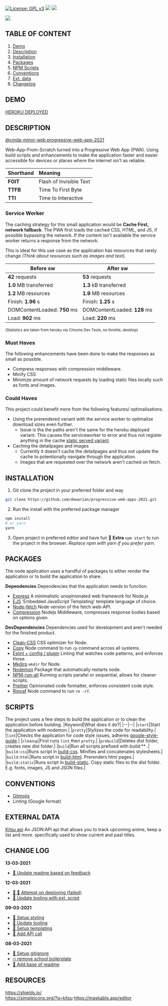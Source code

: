 [![License: GPL v3](https://img.shields.io/badge/License-GPLv3-blue.svg?style=flat-square)](https://www.gnu.org/licenses/gpl-3.0) [![](https://img.shields.io/badge/gitmoji-%20😜%20😍-FFDD67.svg?style=flat-square)](https://gitmoji.dev) [![](https://img.shields.io/badge/KITSU-hello-orange?style=flat-square&logo=Kitsu)](https://kitsu.docs.apiary.io/#)

![](https://miro.medium.com/max/2800/1*K_GsJOj3T2ATvSVtT-YWEA.png)

## TABLE OF CONTENT

1. [Demo](#demo)
1. [Description](#description)
1. [Installation](#installation)
1. [Packages](#packages)
1. [NPM Scripts](#scripts)
1. [Conventions](#conventions)
1. [Ext. data](#external-data)
1. [Changelog](#change-log)

## DEMO

[HEROKU DEPLOYED](https://progressive-web-apps-2021.herokuapp.com/)

## DESCRIPTION

[@cmda-minor-web progressive-web-app-2021](https://github.com/cmda-minor-web/progressive-web-apps-2021)

Web-App-From-Scratch turned into a Progressive Web App (PWA). Using build scripts and enhancements to make the application faster and easier accessible for devices or places where the internet isn't as reliable.

| Shorthand | Meaning                 |
| :-------- | :---------------------- |
| **FOIT**  | Flash of Invisible Text |
| **TTFB**  | Time To First Byte      |
| **TTI**   | Time to Interactive     |

### Service Worker

The caching strategy for this small application would be **Cache First, network fallback**. The PWA first loads the cached CSS, HTML, and JS, if possible bypassing the network. If the content isn't available the service worker returns a response from the network.

This is ideal for this use case as the application has resources that rarely change _(Think about resources such as images and text)_.

| Before sw                    | After sw                     |
| ---------------------------- | ---------------------------- |
| **42** requests              | **53** requests              |
| **1.0** MB transferred       | **1.3** kB transferred       |
| **1.2** MB resources         | **1.9** MB resources         |
| Finish: **1.96** s           | Finish: **1.25** s           |
| DOMContentLoaded: **750** ms | DOMContentLoaded: **128** ms |
| Load: **902** ms             | Load: **220** ms             |

<sub>(Statistics are taken from heroku via Chrome Dev Tools, no throttle, desktop)</sub>

### Must Haves

The following enhancements have been done to make the responses as small as possible.

- Compress responses with compression middleware.
- Minify CSS
- Minimize amount of network requests by loading static files locally such as fonts and images.

### Could Haves

This project could benefit more from the following features/ optimalisations.

- Using the prerendered variant with the service worker to optimalize download sizes even further.
  - Issue is tha the paths aren't the same for the heroku deployed variant. This causes the serviceworker to error and thus not register anything in the cache [static served variant](https://progressive-web-apps-2021-one.vercel.app/).
- Caching the detailpages and images
  - Currently it doesn't cache the detailpages and thus not update the cache to potentionally navigate through the application.
  - Images that are requested over the network aren't cached on fetch.

## INSTALLATION

1. Git clone the project in your preferred folder and way

```ZSH
git clone https://github.com/dewarian/progressive-web-apps-2021.git
```

2. Run the install with the preferred package manager

```ZSH
npm install
# or yarn
yarn
```

3. Open project in preferred editor and have fun 🎉
   **Extra** `npm start` to run the project in the browser.
   _Replace npm with yarn if you prefer yarn_.

## PACKAGES

The node application uses a handful of packages to either render the application or to build the application to share.

**Dependencies**
Dependencies that the application needs to function.

- [Express](http://expressjs.com/) A minimalistic unopinionated web framework for Node.js
- [EJS](https://ejs.co/) 'Embedded JavaScript Templating' template language of choice.
- [Node-fetch]() Node version of the fetch web-API.
- [Compression](https://www.npmjs.com/package/compression) Nodejs Middleware, compresses response bodies based on options given.

**DevDependencies**
Dependencies used for development and aren't needed for the finished product.

- [Clean-CSS](https://www.npmjs.com/package/clean-css) CSS optimizer for Node.
- [Copy](https://www.npmjs.com/package/copy) Node command to run `cp` command across all systems.
- [Eslint + config / plugin](https://github.com/eslint/eslint) Linting that watches code patterns, and enforces those.
- [Mkdirp](https://www.npmjs.com/package/mkdirp) `mkdir` for Node.
- [Nodemon](https://www.npmjs.com/package/nodemon) Package that automatically restarts node.
- [NPM-run-all](https://www.npmjs.com/package/npm-run-all) Running scripts parallel or sequential, allows for cleaner scripts.
- [Prettier](https://github.com/prettier/prettier) Opinionated code formatter, enforces consistent code style.
- [Rimraf](https://www.npmjs.com/package/rimraf) Node command to run `rm -rf`.

## SCRIPTS

The project uses a few steps to build the application or to clean the application before building.
|Keyword|What does it do?|
|--|--|
|`start`|Start the application with nodemon.|
|`pretty`|Stylizes the code for readability.|
|`lint`|Checks the application for code style issues, adheres [google-style-guide](https://google.github.io/styleguide/jsguide.html).|
|`cleanup`|First runs `lint` then `pretty`.|
|`prebuild`|Deletes dist folder, creates new dist folder.|
|`build`|Run all scripts prefixed with build:\*\* .|
|`build:css`|Runs script in [build-css](https://github.com/dewarian/progressive-web-apps-2021/blob/master/scripts/build-css.js). Minifies and concatenates stylesheets.|
|`build:html`|Runs script in [build-html](https://github.com/dewarian/progressive-web-apps-2021/blob/master/scripts/build-html.js). Prerenders html pages.|
|`build:static`|Runs script in [build-static](https://github.com/dewarian/progressive-web-apps-2021/blob/master/scripts/build-static.js). Copy static files to the dist folder. E.g. fonts, images, JS and JSON files.|

## CONVENTIONS

- [Gitmojis](https://gitmoji.dev/)
- Linting (Google format)

## EXTERNAL DATA

[Kitsu api](https://kitsu.docs.apiary.io/) An JSON:API api that allows you to track upcoming anime, keep a list and more. specifically used to show current and past titles.

## CHANGE LOG

**13-03-2021**

- [:memo: Update readme based on feedback](https://github.com/dewarian/progressive-web-apps-2021/commit/22c48f2f7061ce916967437ca1173a0617370d7a)

**12-03-2021**

- [:rocket: :poop: Attempt on deploying (failed)]()
- [:wrench: Update tooling with ext. script](https://github.com/dewarian/progressive-web-apps-2021/commit/7c0a915fe29f321d3d589df83293c041d684369e)

**09-03-2021**

- [:lipstick: Setup styling](https://github.com/dewarian/progressive-web-apps-2021/commit/312b4c04809b5621dabf046acaa7473b0b4a36fa)
- [:wrench: Update tooling](https://github.com/dewarian/progressive-web-apps-2021/commit/cb42c32c6d39c240f139f40d1fe639bcf22a3998)
- [:bento: Setup templating](https://github.com/dewarian/progressive-web-apps-2021/commit/588e08a92d62f47d6d9c1083144d4f121ae2086c)
- [:poop: Add API call](https://github.com/dewarian/progressive-web-apps-2021/commit/0561afd1fcb7bf6aaae7e0c84c2a50f2f9f9a149)

**08-03-2021**

- [:see_no_evil: Setup gitignore](https://github.com/dewarian/progressive-web-apps-2021/commit/a53aff9d139808daf73cb38509354b0de364a469)
- [:fire: remove school boilerplate](https://github.com/dewarian/progressive-web-apps-2021/commit/65f5d11e9511ec301fcfb136f176d1e1238c9ed8)
- [:memo: Add base of readme](https://github.com/dewarian/progressive-web-apps-2021/commit/206aa586f8ef8ed85192f86f9017b384c0b34699)

## RESOURCES

https://shields.io/  
https://simpleicons.org/?q=kitsu
https://maskable.app/editor
